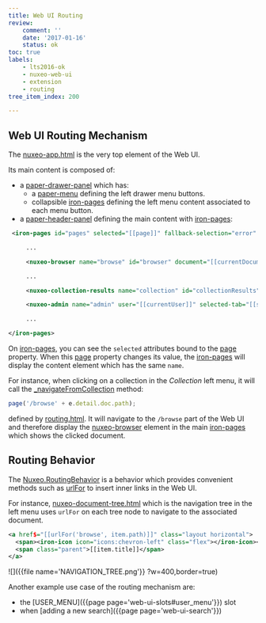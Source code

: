 ```yaml
---
title: Web UI Routing
review:
    comment: ''
    date: '2017-01-16'
    status: ok
toc: true
labels:
    - lts2016-ok
    - nuxeo-web-ui
    - extension
    - routing
tree_item_index: 200

---
```

## Web UI Routing Mechanism

The [nuxeo-app.html](https://github.com/nuxeo/nuxeo-web-ui/blob/0.8/elements/nuxeo-app/nuxeo-app.html#L34) is the very top element of the Web UI.

Its main content is composed of:
 - a [paper-drawer-panel](https://github.com/nuxeo/nuxeo-web-ui/blob/0.8/elements/nuxeo-app/nuxeo-app.html#L307) which has:
   - a [paper-menu](https://github.com/nuxeo/nuxeo-web-ui/blob/0.8/elements/nuxeo-app/nuxeo-app.html#L317) defining the left drawer menu buttons.
   - collapsible [iron-pages](https://github.com/nuxeo/nuxeo-web-ui/blob/0.8/elements/nuxeo-app/nuxeo-app.html#L336) defining the left menu content associated to each menu button.
 - a [paper-header-panel](https://github.com/nuxeo/nuxeo-web-ui/blob/0.8/elements/nuxeo-app/nuxeo-app.html#L426) defining the main content with [iron-pages](https://github.com/nuxeo/nuxeo-web-ui/blob/0.8/elements/nuxeo-app/nuxeo-app.html#L428):


```xml
 <iron-pages id="pages" selected="[[page]]" fallback-selection="error" attr-for-selected="name" selected-attribute="visible" class="flex">

     ...

     <nuxeo-browser name="browse" id="browser" document="[[currentDocument]]" selected-tab="{{docAction}}" clipboard="[[clipboard]]"></nuxeo-browser>

     ...

     <nuxeo-collection-results name="collection" id="collectionResults" on-navigate="_navigateFromCollection"></nuxeo-collection-results>

     <nuxeo-admin name="admin" user="[[currentUser]]" selected-tab="[[selectedAdminTab]]" entity="[[entity]]"></nuxeo-admin>

     ...

</iron-pages>
```

On [iron-pages](https://github.com/nuxeo/nuxeo-web-ui/blob/0.8/elements/nuxeo-app/nuxeo-app.html#L428), you can see the `selected` attributes bound to the [page](https://github.com/nuxeo/nuxeo-web-ui/blob/0.8/elements/nuxeo-app/nuxeo-app.html#L513) property. When this [page](https://github.com/nuxeo/nuxeo-web-ui/blob/0.8/elements/nuxeo-app/nuxeo-app.html#L513) property changes its value, the [iron-pages](https://github.com/nuxeo/nuxeo-web-ui/blob/0.8/elements/nuxeo-app/nuxeo-app.html#L428) will display the content element which has the same `name`.

For instance, when clicking on a collection in the *Collection* left menu, it will call the [_navigateFromCollection](https://github.com/nuxeo/nuxeo-web-ui/blob/0.8/elements/nuxeo-app/nuxeo-app.html#L695) method:

```javascript
page('/browse' + e.detail.doc.path);
```
defined by [routing.html](https://github.com/nuxeo/nuxeo-web-ui/blob/master/elements/routing.html#L54). It will navigate to the `/browse` part of the Web UI and therefore display the [nuxeo-browser](https://github.com/nuxeo/nuxeo-web-ui/blob/0.8/elements/nuxeo-app/nuxeo-app.html#L445) element in the main [iron-pages](https://github.com/nuxeo/nuxeo-web-ui/blob/0.8/elements/nuxeo-app/nuxeo-app.html#L428) which shows the clicked document.

## Routing Behavior

The [Nuxeo.RoutingBehavior](https://github.com/nuxeo/nuxeo-ui-elements/blob/0.8/nuxeo-routing-behavior.html) is a behavior which provides convenient methods such as [urlFor](https://github.com/nuxeo/nuxeo-ui-elements/blob/0.8/nuxeo-routing-behavior.html#L37) to insert inner links in the Web UI.

For instance, [nuxeo-document-tree.html](https://github.com/nuxeo/nuxeo-web-ui/blob/0.8/elements/nuxeo-document-tree/nuxeo-document-tree.html#L164) which is the navigation tree in the left menu uses `urlFor` on each tree node to navigate to the associated document.

```xml
<a href$="[[urlFor('browse', item.path)]]" class="layout horizontal">
  <span><iron-icon icon="icons:chevron-left" class="flex"></iron-icon></span>
  <span class="parent">[[item.title]]</span>
</a>
```
![]({{file name='NAVIGATION_TREE.png'}} ?w=400,border=true)


Another example use case of the routing mechanism are:
 - the [USER_MENU]({{page page='web-ui-slots#user_menu'}}) slot
 - when [adding a new search]({{page page='web-ui-search'}})
